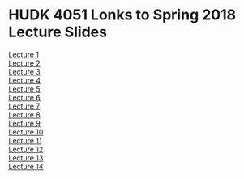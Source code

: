 # HUDK 4051 Lonks to Spring 2018 Lecture Slides

[Lecture 1](https://github.com/la-process-and-theory/lecture-slides/blob/master/HUDK4051-L1-Introduction.pdf)  
[Lecture 2](https://github.com/la-process-and-theory/lecture-slides/blob/master/HUDK4051-L2-matching-recommender.pdf)  
[Lecture 3]()  
[Lecture 4]()  
[Lecture 5]()  
[Lecture 6]()  
[Lecture 7]()  
[Lecture 8]()  
[Lecture 9]()  
[Lecture 10]()  
[Lecture 11]()  
[Lecture 12]()  
[Lecture 13]()  
[Lecture 14]()
